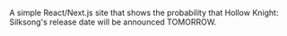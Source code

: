 A simple React/Next.js site that shows the probability that Hollow Knight: Silksong's release date will be announced TOMORROW.